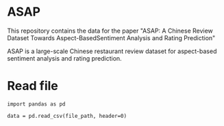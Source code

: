 # ASAP
This repository contains the data for the paper "ASAP: A Chinese Review Dataset Towards Aspect-BasedSentiment Analysis and Rating Prediction"

ASAP is a large-scale Chinese restaurant review dataset for aspect-based sentiment analysis and rating prediction.

# Read file
  ```
  import pandas as pd
  
  data = pd.read_csv(file_path, header=0)
  ```
